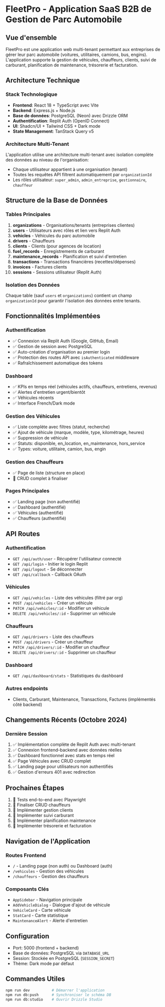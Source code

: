 # FleetPro - Application SaaS B2B de Gestion de Parc Automobile

## Vue d'ensemble
FleetPro est une application web multi-tenant permettant aux entreprises de gérer leur parc automobile (voitures, utilitaires, camions, bus, engins). L'application supporte la gestion de véhicules, chauffeurs, clients, suivi de carburant, planification de maintenance, trésorerie et facturation.

## Architecture Technique

### Stack Technologique
- **Frontend**: React 18 + TypeScript avec Vite
- **Backend**: Express.js + Node.js
- **Base de données**: PostgreSQL (Neon) avec Drizzle ORM
- **Authentification**: Replit Auth (OpenID Connect)
- **UI**: Shadcn/UI + Tailwind CSS + Dark mode
- **State Management**: TanStack Query v5

### Architecture Multi-Tenant
L'application utilise une architecture multi-tenant avec isolation complète des données au niveau de l'organisation:
- Chaque utilisateur appartient à une organisation (tenant)
- Toutes les requêtes API filtrent automatiquement par `organizationId`
- Les rôles utilisateur: `super_admin`, `admin_entreprise`, `gestionnaire`, `chauffeur`

## Structure de la Base de Données

### Tables Principales
1. **organizations** - Organisations/tenants (entreprises clientes)
2. **users** - Utilisateurs avec rôles et lien vers Replit Auth
3. **vehicles** - Véhicules du parc automobile
4. **drivers** - Chauffeurs
5. **clients** - Clients (pour agences de location)
6. **fuel_records** - Enregistrements de carburant
7. **maintenance_records** - Planification et suivi d'entretien
8. **transactions** - Transactions financières (recettes/dépenses)
9. **invoices** - Factures clients
10. **sessions** - Sessions utilisateur (Replit Auth)

### Isolation des Données
Chaque table (sauf `users` et `organizations`) contient un champ `organizationId` pour garantir l'isolation des données entre tenants.

## Fonctionnalités Implémentées

### Authentification
- ✅ Connexion via Replit Auth (Google, GitHub, Email)
- ✅ Gestion de session avec PostgreSQL
- ✅ Auto-création d'organisation au premier login
- ✅ Protection des routes API avec `isAuthenticated` middleware
- ✅ Rafraîchissement automatique des tokens

### Dashboard
- ✅ KPIs en temps réel (véhicules actifs, chauffeurs, entretiens, revenus)
- ✅ Alertes d'entretien urgent/bientôt
- ✅ Véhicules récents
- ✅ Interface French/Dark mode

### Gestion des Véhicules
- ✅ Liste complète avec filtres (statut, recherche)
- ✅ Ajout de véhicule (marque, modèle, type, kilométrage, heures)
- ✅ Suppression de véhicule
- ✅ Statuts: disponible, en_location, en_maintenance, hors_service
- ✅ Types: voiture, utilitaire, camion, bus, engin

### Gestion des Chauffeurs
- ✅ Page de liste (structure en place)
- 🔄 CRUD complet à finaliser

### Pages Principales
- ✅ Landing page (non authentifié)
- ✅ Dashboard (authentifié)
- ✅ Véhicules (authentifié)
- ✅ Chauffeurs (authentifié)

## API Routes

### Authentification
- `GET /api/auth/user` - Récupérer l'utilisateur connecté
- `GET /api/login` - Initier le login Replit
- `GET /api/logout` - Se déconnecter
- `GET /api/callback` - Callback OAuth

### Véhicules
- `GET /api/vehicles` - Liste des véhicules (filtré par org)
- `POST /api/vehicles` - Créer un véhicule
- `PATCH /api/vehicles/:id` - Modifier un véhicule
- `DELETE /api/vehicles/:id` - Supprimer un véhicule

### Chauffeurs
- `GET /api/drivers` - Liste des chauffeurs
- `POST /api/drivers` - Créer un chauffeur
- `PATCH /api/drivers/:id` - Modifier un chauffeur
- `DELETE /api/drivers/:id` - Supprimer un chauffeur

### Dashboard
- `GET /api/dashboard/stats` - Statistiques du dashboard

### Autres endpoints
- Clients, Carburant, Maintenance, Transactions, Factures (implémentés côté backend)

## Changements Récents (Octobre 2024)

### Dernière Session
1. ✅ Implémentation complète de Replit Auth avec multi-tenant
2. ✅ Connexion frontend-backend avec données réelles
3. ✅ Dashboard fonctionnel avec stats en temps réel
4. ✅ Page Véhicules avec CRUD complet
5. ✅ Landing page pour utilisateurs non authentifiés
6. ✅ Gestion d'erreurs 401 avec redirection

## Prochaines Étapes
1. 🔄 Tests end-to-end avec Playwright
2. 🔄 Finaliser CRUD chauffeurs
3. 🔄 Implémenter gestion clients
4. 🔄 Implémenter suivi carburant
5. 🔄 Implémenter planification maintenance
6. 🔄 Implémenter trésorerie et facturation

## Navigation de l'Application

### Routes Frontend
- `/` - Landing page (non auth) ou Dashboard (auth)
- `/vehicules` - Gestion des véhicules
- `/chauffeurs` - Gestion des chauffeurs

### Composants Clés
- `AppSidebar` - Navigation principale
- `AddVehicleDialog` - Dialogue d'ajout de véhicule
- `VehicleCard` - Carte véhicule
- `StatCard` - Carte statistique
- `MaintenanceAlert` - Alerte d'entretien

## Configuration
- Port: 5000 (frontend + backend)
- Base de données: PostgreSQL via `DATABASE_URL`
- Session: Stockée en PostgreSQL (`SESSION_SECRET`)
- Thème: Dark mode par défaut

## Commandes Utiles
```bash
npm run dev          # Démarrer l'application
npm run db:push      # Synchroniser le schéma DB
npm run db:studio    # Ouvrir Drizzle Studio
```
